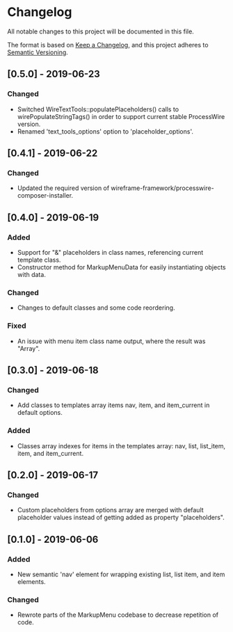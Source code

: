 # Changelog

All notable changes to this project will be documented in this file.

The format is based on [Keep a Changelog](https://keepachangelog.com/en/1.0.0/),
and this project adheres to [Semantic Versioning](https://semver.org/spec/v2.0.0.html).

## [0.5.0] - 2019-06-23

### Changed
- Switched WireTextTools::populatePlaceholders() calls to wirePopulateStringTags() in order to support current stable ProcessWire version.
- Renamed 'text_tools_options' option to 'placeholder_options'.

## [0.4.1] - 2019-06-22

### Changed
- Updated the required version of wireframe-framework/processwire-composer-installer.

## [0.4.0] - 2019-06-19

### Added
- Support for "&" placeholders in class names, referencing current template class.
- Constructor method for MarkupMenuData for easily instantiating objects with data.

### Changed
- Changes to default classes and some code reordering.

### Fixed
- An issue with menu item class name output, where the result was "Array".

## [0.3.0] - 2019-06-18

### Changed
- Add classes to templates array items nav, item, and item_current in default options.

### Added
- Classes array indexes for items in the templates array: nav, list, list_item, item, and item_current.

## [0.2.0] - 2019-06-17

### Changed
- Custom placeholders from options array are merged with default placeholder values instead of getting added as property "placeholders".

## [0.1.0] - 2019-06-06

### Added
- New semantic 'nav' element for wrapping existing list, list item, and item elements.

### Changed
- Rewrote parts of the MarkupMenu codebase to decrease repetition of code.
